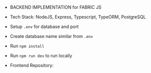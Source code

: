 - BACKEND IMPLEMENTATION for FABRIC JS

- Tech Stack: NodeJS, Express, Typescript, TypeORM, PostgreSQL

- Setup `.env` for database and port
- Create database name similar from `.env`
- Run `npm install`
- Run `npm run dev` to run locally

- Frontend Repository: 
